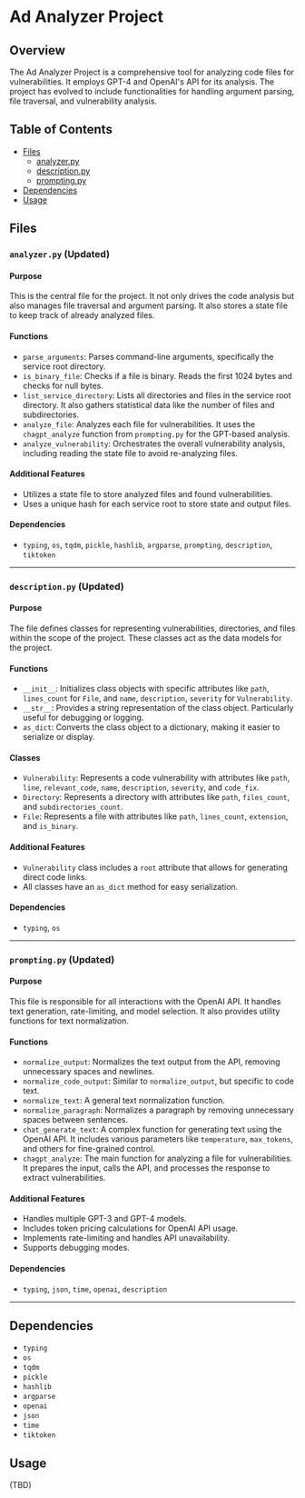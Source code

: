 
# Ad Analyzer Project

## Overview

The Ad Analyzer Project is a comprehensive tool for analyzing code files for vulnerabilities. It employs GPT-4 and OpenAI's API for its analysis. The project has evolved to include functionalities for handling argument parsing, file traversal, and vulnerability analysis.

## Table of Contents

- [Files](#files)
  - [analyzer.py](#analyzerpy-updated)
  - [description.py](#descriptionpy-updated)
  - [prompting.py](#promptingpy-updated)
- [Dependencies](#dependencies)
- [Usage](#usage)

## Files

### `analyzer.py` (Updated)

#### Purpose
This is the central file for the project. It not only drives the code analysis but also manages file traversal and argument parsing. It also stores a state file to keep track of already analyzed files.

#### Functions
- `parse_arguments`: Parses command-line arguments, specifically the service root directory.
- `is_binary_file`: Checks if a file is binary. Reads the first 1024 bytes and checks for null bytes.
- `list_service_directory`: Lists all directories and files in the service root directory. It also gathers statistical data like the number of files and subdirectories.
- `analyze_file`: Analyzes each file for vulnerabilities. It uses the `chagpt_analyze` function from `prompting.py` for the GPT-based analysis.
- `analyze_vulnerability`: Orchestrates the overall vulnerability analysis, including reading the state file to avoid re-analyzing files.

#### Additional Features
- Utilizes a state file to store analyzed files and found vulnerabilities.
- Uses a unique hash for each service root to store state and output files.

#### Dependencies
- `typing`, `os`, `tqdm`, `pickle`, `hashlib`, `argparse`, `prompting`, `description`, `tiktoken`

---

### `description.py` (Updated)

#### Purpose
The file defines classes for representing vulnerabilities, directories, and files within the scope of the project. These classes act as the data models for the project.

#### Functions
- `__init__`: Initializes class objects with specific attributes like `path`, `lines_count` for `File`, and `name`, `description`, `severity` for `Vulnerability`.
- `__str__`: Provides a string representation of the class object. Particularly useful for debugging or logging.
- `as_dict`: Converts the class object to a dictionary, making it easier to serialize or display.

#### Classes
- `Vulnerability`: Represents a code vulnerability with attributes like `path`, `line`, `relevant_code`, `name`, `description`, `severity`, and `code_fix`.
- `Directory`: Represents a directory with attributes like `path`, `files_count`, and `subdirectories_count`.
- `File`: Represents a file with attributes like `path`, `lines_count`, `extension`, and `is_binary`.

#### Additional Features
- `Vulnerability` class includes a `root` attribute that allows for generating direct code links.
- All classes have an `as_dict` method for easy serialization.

#### Dependencies
- `typing`, `os`

---

### `prompting.py` (Updated)

#### Purpose
This file is responsible for all interactions with the OpenAI API. It handles text generation, rate-limiting, and model selection. It also provides utility functions for text normalization.

#### Functions
- `normalize_output`: Normalizes the text output from the API, removing unnecessary spaces and newlines.
- `normalize_code_output`: Similar to `normalize_output`, but specific to code text.
- `normalize_text`: A general text normalization function.
- `normalize_paragraph`: Normalizes a paragraph by removing unnecessary spaces between sentences.
- `chat_generate_text`: A complex function for generating text using the OpenAI API. It includes various parameters like `temperature`, `max_tokens`, and others for fine-grained control.
- `chagpt_analyze`: The main function for analyzing a file for vulnerabilities. It prepares the input, calls the API, and processes the response to extract vulnerabilities.

#### Additional Features
- Handles multiple GPT-3 and GPT-4 models.
- Includes token pricing calculations for OpenAI API usage.
- Implements rate-limiting and handles API unavailability.
- Supports debugging modes.

#### Dependencies
- `typing`, `json`, `time`, `openai`, `description`

---

## Dependencies

- `typing`
- `os`
- `tqdm`
- `pickle`
- `hashlib`
- `argparse`
- `openai`
- `json`
- `time`
- `tiktoken`

## Usage

(TBD)
